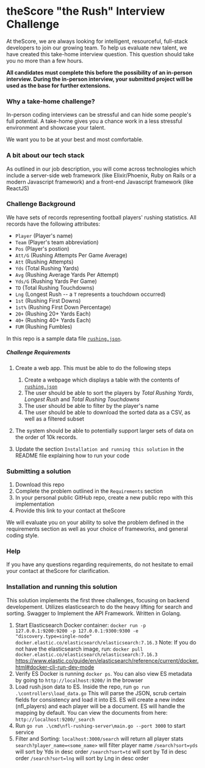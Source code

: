 # theScore "the Rush" Interview Challenge
At theScore, we are always looking for intelligent, resourceful, full-stack developers to join our growing team. To help us evaluate new talent, we have created this take-home interview question. This question should take you no more than a few hours.

**All candidates must complete this before the possibility of an in-person interview. During the in-person interview, your submitted project will be used as the base for further extensions.**

### Why a take-home challenge?
In-person coding interviews can be stressful and can hide some people's full potential. A take-home gives you a chance work in a less stressful environment and showcase your talent.

We want you to be at your best and most comfortable.

### A bit about our tech stack
As outlined in our job description, you will come across technologies which include a server-side web framework (like Elixir/Phoenix, Ruby on Rails or a modern Javascript framework) and a front-end Javascript framework (like ReactJS)

### Challenge Background
We have sets of records representing football players' rushing statistics. All records have the following attributes:
* `Player` (Player's name)
* `Team` (Player's team abbreviation)
* `Pos` (Player's postion)
* `Att/G` (Rushing Attempts Per Game Average)
* `Att` (Rushing Attempts)
* `Yds` (Total Rushing Yards)
* `Avg` (Rushing Average Yards Per Attempt)
* `Yds/G` (Rushing Yards Per Game)
* `TD` (Total Rushing Touchdowns)
* `Lng` (Longest Rush -- a `T` represents a touchdown occurred)
* `1st` (Rushing First Downs)
* `1st%` (Rushing First Down Percentage)
* `20+` (Rushing 20+ Yards Each)
* `40+` (Rushing 40+ Yards Each)
* `FUM` (Rushing Fumbles)

In this repo is a sample data file [`rushing.json`](/rushing.json).

##### Challenge Requirements
1. Create a web app. This must be able to do the following steps
    1. Create a webpage which displays a table with the contents of [`rushing.json`](/rushing.json)
    2. The user should be able to sort the players by _Total Rushing Yards_, _Longest Rush_ and _Total Rushing Touchdowns_
    3. The user should be able to filter by the player's name
    4. The user should be able to download the sorted data as a CSV, as well as a filtered subset
    
2. The system should be able to potentially support larger sets of data on the order of 10k records.

3. Update the section `Installation and running this solution` in the README file explaining how to run your code

### Submitting a solution
1. Download this repo
2. Complete the problem outlined in the `Requirements` section
3. In your personal public GitHub repo, create a new public repo with this implementation
4. Provide this link to your contact at theScore

We will evaluate you on your ability to solve the problem defined in the requirements section as well as your choice of frameworks, and general coding style.

### Help
If you have any questions regarding requirements, do not hesitate to email your contact at theScore for clarification.

### Installation and running this solution
This solution implements the first three challenges, focusing on backend developement. Utilizes elasticsearch to do the heavy lifting for search and sorting. Swagger to Implement the API Framework. Written in Golang.

1. Start Elasticsearch Docker container: 
    `docker run -p 127.0.0.1:9200:9200 -p 127.0.0.1:9300:9300 -e "discovery.type=single-node" 
docker.elastic.co/elasticsearch/elasticsearch:7.16.3`
Note: If you do not have the elasticsearch image, run:
`docker pull docker.elastic.co/elasticsearch/elasticsearch:7.16.3
`
https://www.elastic.co/guide/en/elasticsearch/reference/current/docker.html#docker-cli-run-dev-mode
2. Verify ES Docker is running `docker ps`. You can also view ES metadata by going to `http://localhost:9200/` in the browser
3. Load rush.json data to ES. Inside the repo, run `go run .\controllers\load_data.go` 
This will parse the JSON, scrub certain fields for consistency and load it into ES. ES will create a new index (nfl_players) and each player will be a document. ES will handle the mapping by default.
You can view the documents from here: `http://localhost:9200/_search`
4. Run `go run .\cmd\nfl-rushing-server\main.go --port 3000` to start service
5. Filter and Sorting:
`localhost:3000/search` will return all player stats
`search?player_name=<some_name>` will filter player name
`/search?sort=yds` will sort by Yds in desc order
`/search?sort=td` will sort by Td in desc order
`/search?sort=lng` will sort by Lng in desc order